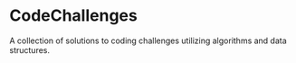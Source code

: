 # CodeChallenges
A collection of solutions to coding challenges utilizing algorithms and data structures. 
